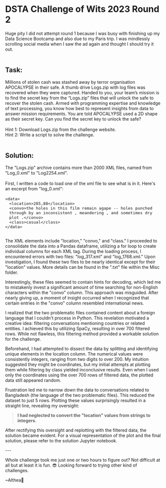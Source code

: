 <h1 style="text-align: left;">DSTA Challenge of Wits 2023 Round 2</h1><div>Huge pity I did not attempt round 1 because I was busy with finishing up my Data Science Bootcamp and also due to my Paris trip. I was mindlessly scrolling social media when I saw the ad again and thought I should try it out.</div>
<div><br /></div><h2 style="text-align: left;">Task:</h2><div>Millions of stolen cash was stashed away by terror organisation APOCALYPSE in their
safe. A thumb drive Logs.zip with log files was recovered when they were captured.
Handed to you, your team’s mission is to find the secret key from the “Logs.zip” files that
will unlock the safe to recover the stolen cash.
Armed with programming expertise and knowledge of text processing, you know how best
to represent insights from data to answer mission requirements. You are told
APOCALYPSE used a 2D shape as their secret key.
Can you find the secret key to unlock the safe?&nbsp;</div><div><br /></div><div>Hint 1: Download Logs.zip from the challenge website.&nbsp;</div><div>Hint 2: Write a script to solve the challenge.&nbsp;</div><div><br /></div><h2 style="text-align: left;">Solution:</h2><div>The "Logs.zip" archive contains more than 2000 XML files, named from "Log_0.xml" to "Log2254.xml".</div><div><br /></div><div>First, I written a code to load one of the xml file to see what is in it. Here's an excerpt from "log_0.xml":</div><div><br /></div><div><div class="line" style="font-family: monospace; font-size: 13px;"><span class="html-tag">&lt;data&gt;</span></div><div class="opened" style="font-family: monospace; font-size: 13px; margin-left: 1em;"><div class="line"><span class="html-tag">&lt;location&gt;</span>285,88<span class="html-tag">&lt;/location&gt;</span></div><div class="line"><span class="html-tag">&lt;convo&gt;</span>the holes in this film remain agape -- holes punched through by an inconsistent , meandering , and sometimes dry plot .<span class="html-tag">&lt;/convo&gt;</span></div><div class="line"><span class="html-tag">&lt;class&gt;</span>casual<span class="html-tag">&lt;/class&gt;</span></div></div><div class="line" style="font-family: monospace; font-size: 13px;"><span class="html-tag">&lt;/data&gt;</span></div></div><div class="line" style="font-family: monospace; font-size: 13px;"><span class="html-tag"><br /></span></div><p style="text-align: left;">The XML elements include "location," "convo," and "class." I proceeded to consolidate the data into a Pandas dataframe, utilizing a for loop to create individual columns for each XML tag. During the loading process, I encountered errors with two files: "log_317.xml" and "log_1768.xml." Upon investigation, I found these two files to be nearly identical except for their "location" values. More details can be found in the ".txt" file within the Misc folder.</p><p style="text-align: left;">Interestingly, these files seemed to contain hints for decoding, which led me to mistakenly invest a significant amount of time searching for non-English characters within the "convo" column. This approach was misguided. After nearly giving up, a moment of insight occurred when I recognized that certain entries in the "convo" column resembled international news.</p><p style="text-align: left;">I realized that the two problematic files contained content about a foreign language that I couldn't process in Python. This revelation motivated a creative idea: filtering conversations mentioning countries or related entities. I achieved this by utilizing SpaCy, resulting in over 700 filtered rows. While not flawless, this filtering method provided a workable solution for the challenge.</p><p style="text-align: left;">Beforehand, I had attempted to dissect the data by splitting and identifying unique elements in the location column. The numerical values were consistently integers, ranging from two digits to over 200. My intuition suggested they might be coordinates, but my initial attempts at plotting them while filtering by class yielded inconclusive results. Even when I used only the coordinates using the over 700 rows of filtered data, the plotted data still appeared random.</p><p style="text-align: left;">Frustration led me to narrow down the data to conversations related to Bangladesh (the language of the two problematic files). This reduced the dataset to just 5 rows. Plotting these values surprisingly resulted in a straight line, revealing my oversight:&nbsp;</p><p style="text-align: left;"><b></b></p><blockquote><b>I had neglected to convert the "location" values from strings to integers.</b></blockquote><p></p><p></p><p style="text-align: left;">After rectifying this oversight and replotting with the filtered data, the solution became evident. For a visual representation of the plot and the final solution, please refer to the solution Jupyter notebook.</p><p style="text-align: left;">---</p><p style="text-align: left;">Whole challenge took me just one or two hours to figure out? Not difficult at all but at least it is fun. 😎 Looking forward to trying other kind of challenges.</p><p style="text-align: left;">~Althea🤍</p>
